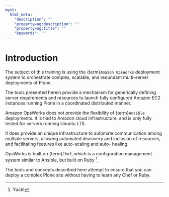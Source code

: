 ```yaml
---
myst:
  html_meta:
    "description": ""
    "property=og:description": ""
    "property=og:title": ""
    "keywords": ""
---
```


# Introduction

The subject of this training is using the {term}`Amazon OpsWorks` deployment system to orchestrate complex, scalable,
and redundant multi-server deployments of Plone.

The tools presented herein provide a mechanism for generically defining server requirements and resources
to launch fully configured Amazon EC2 instances running Plone in a coordinated distributed manner.

Amazon OpsWorks does not provide the flexibility of {term}`Ansible` deployments.
It is tied to Amazon cloud infrastructure, and is only fully tested for servers running Ubuntu LTS.

It does provide an unique infrastructure to automate communication among multiple servers,
allowing automated discovery and inclusion of resources, and facilitating features like auto-scaling and auto- healing.

OpsWorks is built on {term}`Chef`, which is a configuration management system similar to Ansible, but built on Ruby [^id2].

The tools and concepts described here attempt to ensure that you can deploy a complex Plone site without having to
learn any Chef or Ruby.

[^id2]: Yuck!
